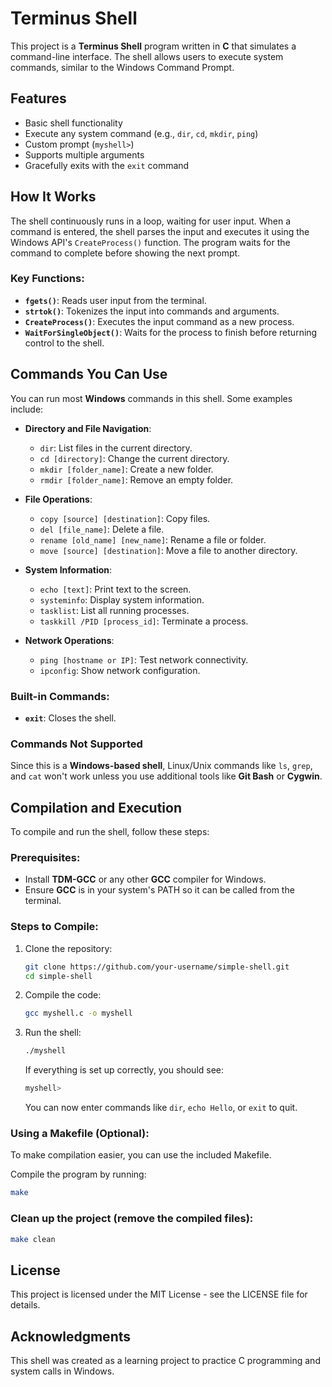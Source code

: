 # Terminus Shell

This project is a **Terminus Shell** program written in **C** that simulates a command-line interface. The shell allows users to execute system commands, similar to the Windows Command Prompt.

## Features

- Basic shell functionality
- Execute any system command (e.g., `dir`, `cd`, `mkdir`, `ping`)
- Custom prompt (`myshell>`)
- Supports multiple arguments
- Gracefully exits with the `exit` command

## How It Works

The shell continuously runs in a loop, waiting for user input. When a command is entered, the shell parses the input and executes it using the Windows API's `CreateProcess()` function. The program waits for the command to complete before showing the next prompt.

### Key Functions:
- **`fgets()`**: Reads user input from the terminal.
- **`strtok()`**: Tokenizes the input into commands and arguments.
- **`CreateProcess()`**: Executes the input command as a new process.
- **`WaitForSingleObject()`**: Waits for the process to finish before returning control to the shell.

## Commands You Can Use

You can run most **Windows** commands in this shell. Some examples include:

- **Directory and File Navigation**:
  - `dir`: List files in the current directory.
  - `cd [directory]`: Change the current directory.
  - `mkdir [folder_name]`: Create a new folder.
  - `rmdir [folder_name]`: Remove an empty folder.

- **File Operations**:
  - `copy [source] [destination]`: Copy files.
  - `del [file_name]`: Delete a file.
  - `rename [old_name] [new_name]`: Rename a file or folder.
  - `move [source] [destination]`: Move a file to another directory.

- **System Information**:
  - `echo [text]`: Print text to the screen.
  - `systeminfo`: Display system information.
  - `tasklist`: List all running processes.
  - `taskkill /PID [process_id]`: Terminate a process.

- **Network Operations**:
  - `ping [hostname or IP]`: Test network connectivity.
  - `ipconfig`: Show network configuration.

### Built-in Commands:
- **`exit`**: Closes the shell.

### Commands Not Supported
Since this is a **Windows-based shell**, Linux/Unix commands like `ls`, `grep`, and `cat` won't work unless you use additional tools like **Git Bash** or **Cygwin**.

## Compilation and Execution

To compile and run the shell, follow these steps:

### Prerequisites:
- Install **TDM-GCC** or any other **GCC** compiler for Windows.
- Ensure **GCC** is in your system's PATH so it can be called from the terminal.

### Steps to Compile:

1. Clone the repository:
   ```bash
   git clone https://github.com/your-username/simple-shell.git
   cd simple-shell
   ```

2. Compile the code:
   ```bash
   gcc myshell.c -o myshell
   ```

3. Run the shell:
   ```bash
   ./myshell
   ```
   If everything is set up correctly, you should see:
   ```bash
   myshell>
   ```
   You can now enter commands like `dir`, `echo Hello`, or `exit` to quit.

### Using a Makefile (Optional):
To make compilation easier, you can use the included Makefile.

Compile the program by running:
```bash
make
```

### Clean up the project (remove the compiled files):
```bash
make clean
```

## License
This project is licensed under the MIT License - see the LICENSE file for details.

## Acknowledgments
This shell was created as a learning project to practice C programming and system calls in Windows.

